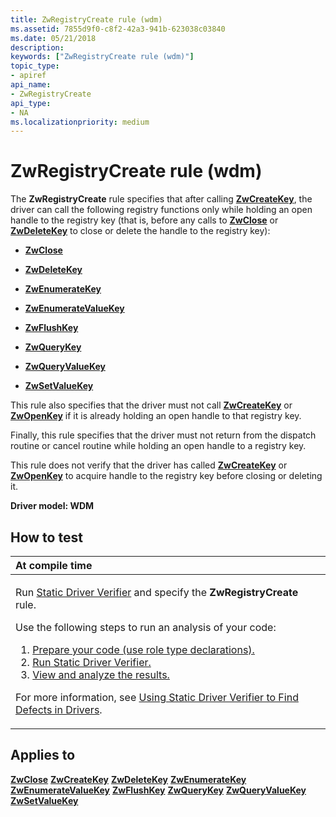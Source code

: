 ```yaml
---
title: ZwRegistryCreate rule (wdm)
ms.assetid: 7855d9f0-c8f2-42a3-941b-623038c03840
ms.date: 05/21/2018
description: 
keywords: ["ZwRegistryCreate rule (wdm)"]
topic_type:
- apiref
api_name:
- ZwRegistryCreate
api_type:
- NA
ms.localizationpriority: medium
---
```


# ZwRegistryCreate rule (wdm)


The **ZwRegistryCreate** rule specifies that after calling [**ZwCreateKey**](https://docs.microsoft.com/windows-hardware/drivers/ddi/wdm/nf-wdm-zwcreatekey), the driver can call the following registry functions only while holding an open handle to the registry key (that is, before any calls to [**ZwClose**](https://docs.microsoft.com/windows-hardware/drivers/ddi/ntifs/nf-ntifs-ntclose) or [**ZwDeleteKey**](https://docs.microsoft.com/windows-hardware/drivers/ddi/wdm/nf-wdm-zwdeletekey) to close or delete the handle to the registry key):

-   [**ZwClose**](https://docs.microsoft.com/windows-hardware/drivers/ddi/ntifs/nf-ntifs-ntclose)

-   [**ZwDeleteKey**](https://docs.microsoft.com/windows-hardware/drivers/ddi/wdm/nf-wdm-zwdeletekey)

-   [**ZwEnumerateKey**](https://docs.microsoft.com/windows-hardware/drivers/ddi/wdm/nf-wdm-zwenumeratekey)

-   [**ZwEnumerateValueKey**](https://docs.microsoft.com/windows-hardware/drivers/ddi/wdm/nf-wdm-zwenumeratevaluekey)

-   [**ZwFlushKey**](https://docs.microsoft.com/windows-hardware/drivers/ddi/wdm/nf-wdm-zwflushkey)

-   [**ZwQueryKey**](https://docs.microsoft.com/windows-hardware/drivers/ddi/wdm/nf-wdm-zwquerykey)

-   [**ZwQueryValueKey**](https://docs.microsoft.com/windows-hardware/drivers/ddi/wdm/nf-wdm-zwqueryvaluekey)

-   [**ZwSetValueKey**](https://docs.microsoft.com/windows-hardware/drivers/ddi/wdm/nf-wdm-zwsetvaluekey)

This rule also specifies that the driver must not call [**ZwCreateKey**](https://docs.microsoft.com/windows-hardware/drivers/ddi/wdm/nf-wdm-zwcreatekey) or [**ZwOpenKey**](https://docs.microsoft.com/windows-hardware/drivers/ddi/wdm/nf-wdm-zwopenkey) if it is already holding an open handle to that registry key.

Finally, this rule specifies that the driver must not return from the dispatch routine or cancel routine while holding an open handle to a registry key.

This rule does not verify that the driver has called [**ZwCreateKey**](https://docs.microsoft.com/windows-hardware/drivers/ddi/wdm/nf-wdm-zwcreatekey) or [**ZwOpenKey**](https://docs.microsoft.com/windows-hardware/drivers/ddi/wdm/nf-wdm-zwopenkey) to acquire handle to the registry key before closing or deleting it.

**Driver model: WDM**

How to test
-----------

<table>
<colgroup>
<col width="100%" />
</colgroup>
<thead>
<tr class="header">
<th align="left">At compile time</th>
</tr>
</thead>
<tbody>
<tr class="odd">
<td align="left"><p>Run <a href="https://docs.microsoft.com/windows-hardware/drivers/devtest/static-driver-verifier" data-raw-source="[Static Driver Verifier](https://docs.microsoft.com/windows-hardware/drivers/devtest/static-driver-verifier)">Static Driver Verifier</a> and specify the <strong>ZwRegistryCreate</strong> rule.</p>
Use the following steps to run an analysis of your code:
<ol>
<li><a href="https://docs.microsoft.com/windows-hardware/drivers/devtest/using-static-driver-verifier-to-find-defects-in-drivers#preparing-your-source-code" data-raw-source="[Prepare your code (use role type declarations).](https://docs.microsoft.com/windows-hardware/drivers/devtest/using-static-driver-verifier-to-find-defects-in-drivers#preparing-your-source-code)">Prepare your code (use role type declarations).</a></li>
<li><a href="https://docs.microsoft.com/windows-hardware/drivers/devtest/using-static-driver-verifier-to-find-defects-in-drivers#running-static-driver-verifier" data-raw-source="[Run Static Driver Verifier.](https://docs.microsoft.com/windows-hardware/drivers/devtest/using-static-driver-verifier-to-find-defects-in-drivers#running-static-driver-verifier)">Run Static Driver Verifier.</a></li>
<li><a href="https://docs.microsoft.com/windows-hardware/drivers/devtest/using-static-driver-verifier-to-find-defects-in-drivers#viewing-and-analyzing-the-results" data-raw-source="[View and analyze the results.](https://docs.microsoft.com/windows-hardware/drivers/devtest/using-static-driver-verifier-to-find-defects-in-drivers#viewing-and-analyzing-the-results)">View and analyze the results.</a></li>
</ol>
<p>For more information, see <a href="https://docs.microsoft.com/windows-hardware/drivers/devtest/using-static-driver-verifier-to-find-defects-in-drivers" data-raw-source="[Using Static Driver Verifier to Find Defects in Drivers](https://docs.microsoft.com/windows-hardware/drivers/devtest/using-static-driver-verifier-to-find-defects-in-drivers)">Using Static Driver Verifier to Find Defects in Drivers</a>.</p></td>
</tr>
</tbody>
</table>

Applies to
----------

[**ZwClose**](https://docs.microsoft.com/windows-hardware/drivers/ddi/ntifs/nf-ntifs-ntclose)
[**ZwCreateKey**](https://docs.microsoft.com/windows-hardware/drivers/ddi/wdm/nf-wdm-zwcreatekey)
[**ZwDeleteKey**](https://docs.microsoft.com/windows-hardware/drivers/ddi/wdm/nf-wdm-zwdeletekey)
[**ZwEnumerateKey**](https://docs.microsoft.com/windows-hardware/drivers/ddi/wdm/nf-wdm-zwenumeratekey)
[**ZwEnumerateValueKey**](https://docs.microsoft.com/windows-hardware/drivers/ddi/wdm/nf-wdm-zwenumeratevaluekey)
[**ZwFlushKey**](https://docs.microsoft.com/windows-hardware/drivers/ddi/wdm/nf-wdm-zwflushkey)
[**ZwQueryKey**](https://docs.microsoft.com/windows-hardware/drivers/ddi/wdm/nf-wdm-zwquerykey)
[**ZwQueryValueKey**](https://docs.microsoft.com/windows-hardware/drivers/ddi/wdm/nf-wdm-zwqueryvaluekey)
[**ZwSetValueKey**](https://docs.microsoft.com/windows-hardware/drivers/ddi/wdm/nf-wdm-zwsetvaluekey)
 

 





